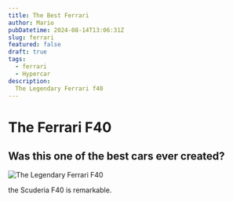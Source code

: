 ```yaml
---
title: The Best Ferrari
author: Mario 
pubDatetime: 2024-08-14T13:06:31Z
slug: ferrari 
featured: false
draft: true
tags:
  - ferrari
  - Hypercar
description:
  The Legendary Ferrari f40 
---
```

# The Ferrari F40

## Was this one of the best cars ever created?

![The Legendary Ferrari F40](https://s1.cdn.autoevolution.com/images/news/low-mileage-ferrari-f40-valued-at-35-million-engine-underwent-major-servicing-212183_1.jpg)

the Scuderia F40 is remarkable.


